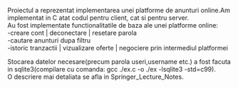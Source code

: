 


Proiectul a reprezentat implementarea unei platforme de anunturi online.Am implementat in C atat codul pentru client, cat si pentru server. </br>
Au fost implementate functionalitatile de baza ale unei platforme online: </br>
  -creare cont | deconectare | resetare parola </br>
  -cautare anunturi dupa filtru </br> 
  -istoric tranzactii | vizualizare oferte | negociere prin intermediul platformei </br>
  
Stocarea datelor necesare(precum parola useri,username etc.) a fost facuta in sqlite3(compilare cu comanda: gcc ./ex.c -o ./ex -lsqlite3 -std=c99). </br>
O descriere mai detaliata se afla in Springer_Lecture_Notes. </br>
